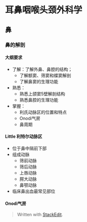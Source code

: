 # 耳鼻咽喉头颈外科学
## 鼻
### 鼻的解剖
#### 大纲要求
+ 了解：了解外鼻、鼻腔的结构；
	+ 了解额窦、筛窦和蝶窦解剖
	+ 了解鼻窦的生理功能
+ 熟悉：
	+ 熟悉上颌窦5壁解剖结构
	+ 熟悉鼻腔的生理功能
+ 掌握：
	+ 利氏动脉区的位置和特点
	+ Onodi气房
	+ 鼻周期
#### Little 利特尔动脉区
+ 位于鼻中隔前下部
+ 组成动脉
	+ 筛前动脉
	+ 筛后动脉
	+ 上唇动脉
	+ 腭大动脉
	+ 鼻颚动脉
+ 临床鼻出血最常见部位
#### Onodi气房

> Written with [StackEdit](https://stackedit.io/).
<!--stackedit_data:
eyJoaXN0b3J5IjpbLTE2MDIxNjczMTYsMTAwMDMyMjY4MiwxMj
Y4NDM0MzBdfQ==
-->